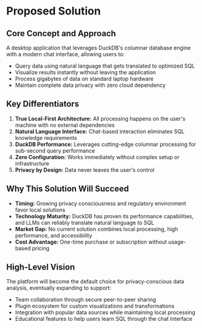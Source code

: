 # Proposed Solution

## Core Concept and Approach

A desktop application that leverages DuckDB's columnar database engine with a modern chat interface, allowing users to:
- Query data using natural language that gets translated to optimized SQL
- Visualize results instantly without leaving the application
- Process gigabytes of data on standard laptop hardware
- Maintain complete data privacy with zero cloud dependency

## Key Differentiators

1. **True Local-First Architecture:** All processing happens on the user's machine with no external dependencies
2. **Natural Language Interface:** Chat-based interaction eliminates SQL knowledge requirements
3. **DuckDB Performance:** Leverages cutting-edge columnar processing for sub-second query performance
4. **Zero Configuration:** Works immediately without complex setup or infrastructure
5. **Privacy by Design:** Data never leaves the user's control

## Why This Solution Will Succeed

- **Timing:** Growing privacy consciousness and regulatory environment favor local solutions
- **Technology Maturity:** DuckDB has proven its performance capabilities, and LLMs can reliably translate natural language to SQL
- **Market Gap:** No current solution combines local processing, high performance, and accessibility
- **Cost Advantage:** One-time purchase or subscription without usage-based pricing

## High-Level Vision

The platform will become the default choice for privacy-conscious data analysis, eventually expanding to support:
- Team collaboration through secure peer-to-peer sharing
- Plugin ecosystem for custom visualizations and transformations
- Integration with popular data sources while maintaining local processing
- Educational features to help users learn SQL through the chat interface
